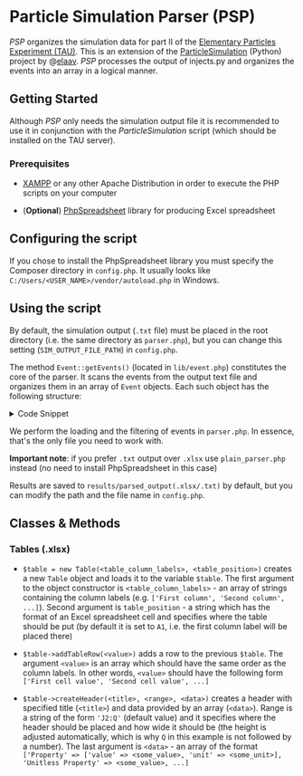 # Particle Simulation Parser (PSP)

*PSP* organizes the simulation data for part II of the [Elementary Particles Experiment (TAU)](https://m.tau.ac.il/~lab3/PARTICLES/particles.html). This is an extension of the [ParticleSimulation](https://github.com/elaav/ParticleSimulation) (Python) project by @[elaav](https://github.com/elaav). *PSP* processes the output of injects.py and organizes the events into an array in a logical manner.

## Getting Started

Although *PSP* only needs the simulation output file it is recommended to use it in conjunction with the *ParticleSimulation* script (which should be installed on the TAU server).

### Prerequisites

* [XAMPP](https://www.apachefriends.org/index.html) or any other Apache Distribution in order to execute the PHP scripts on your computer

* (**Optional**) [PhpSpreadsheet](https://phpspreadsheet.readthedocs.io/en/latest/#installation) library for producing Excel spreadsheet

## Configuring the script

If you chose to install the PhpSpreadsheet library you must specify the Composer directory in `config.php`. It usually looks like `C:/Users/<USER_NAME>/vendor/autoload.php` in Windows.

## Using the script

By default, the simulation output (`.txt` file) must be placed in the root directory (i.e. the same directory as `parser.php`), but you can change this setting (`SIM_OUTPUT_FILE_PATH`) in `config.php`. 

The method `Event::getEvents()` (located in `lib/event.php`) constitutes the core of the parser. It scans the events from the output text file and organizes them in an array of `Event` objects. Each such object has the following structure:

<details> 
	<summary>Code Snippet</summary>
	

	Event Object
	(
		[injection_momentum] => 8.0 // Value of the initial momentum (in this example 8.0)
		[spectrometer_data] => Array // Stores the spectrometer data (empty if there's no data)
			(
				[track_data] => Array
					(
						[1] => Array // The index corresponds to the track number (here it means Track No. 1)
							(
								[curvature] => Array
									(
										[value] => -0.130972825E-02
										[error] => 0.10885E-09
									)

								[tandip] => Array
									(
										[value] => 0.099900089
										[error] => 0.22033E-03
									)

							)

						[2] => Array
							(
								[curvature] => Array
									(
										[value] => ...
										[error] => ...
									)

								[tandip] => Array
									(
										[value] => ...
										[error] => ...
									)

							)
				.
				.
				.
					)

				[vertices_data] => Array
					(
						[0] => Array
							(
								[tracks] => Array // Always contains 2 elements - the two tracks corresponding to this vertex
									(
										[0] => 1
										[1] => 2
									)

								[data] => Array
									(
										[coordinates] => Array
											(
												[x] => Array
													(
														[value] => 81.17825
														[error] => 24.59993
													)

												[y] => Array
													(
														[value] => -6.81394
														[error] => 4.69129
													)

												[z] => Array
													(
														[value] => 8.87917
														[error] => 1.97983
													)

											)

										[angle] => Array
											(
												[value] => 0.00072
												[error] => 0.09287
											)

									)

							)
				.
				.
				.
					)

			)

		[cluster_number] => 1 // The number of clusters in the calorimeter
		[cluster_data] => Array // Array with cluster data
			(
				[0] => Array
					(
						[pulse_height] => 23.0
						[x] => 133.0
						[y] => -23.0
						[z] => 16.0
					)

			)

		[has_charged_products] => Boolean // TRUE if charged particles were produced, FALSE otherwise
		[has_muon_hits] => Boolean // Self-explanatory
		[number_of_tracks] => 3 // Self-explanatory
		[number_of_vertices] => 3 // Self-explanatory
	)

</details>

We perform the loading and the filtering of events in `parser.php`. In essence, that's the only file you need to work with.

**Important note**: if you prefer `.txt` output over `.xlsx` use `plain_parser.php` instead (no need to install PhpSpreadsheet in this case)

Results are saved to `results/parsed_output(.xlsx/.txt)` by default, but you can modify the path and the file name in `config.php`.

## Classes & Methods

### Tables (.xlsx)

* `$table = new Table(<table_column_labels>, <table_position>)` creates a new `Table` object and loads it to the variable `$table`. The first argument to the object constructor is `<table_column_labels>` - an array of strings containing the column labels (e.g. `['First column', 'Second column', ...]`). Second argument is `table_position` - a string which has the format of an Excel spreadsheet cell and specifies where the table should be put (by default it is set to `A1`, i.e. the first column label will be placed there)

* `$table->addTableRow(<value>)` adds a row to the previous `$table`. The argument `<value>` is an array which should have the same order as the column labels. In other words, `<value>` should have the following form `['First cell value', 'Second cell value', ...]`

* `$table->createHeader(<title>, <range>, <data>)` creates a header with specified title (`<title>`) and data provided by an array (`<data>`). Range is a string of the form `'J2:Q'` (default value) and it specifies where the header should be placed and how wide it should be (the height is adjusted automatically, which is why `Q` in this example is not followed by a number). The last argument is `<data>` - an array of the format `['Property' => ['value' => <some_value>, 'unit' => <some_unit>], 'Unitless Property' => <some_value>, ...]`
